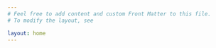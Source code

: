 ```yaml
---
# Feel free to add content and custom Front Matter to this file.
# To modify the layout, see

layout: home
---
```

